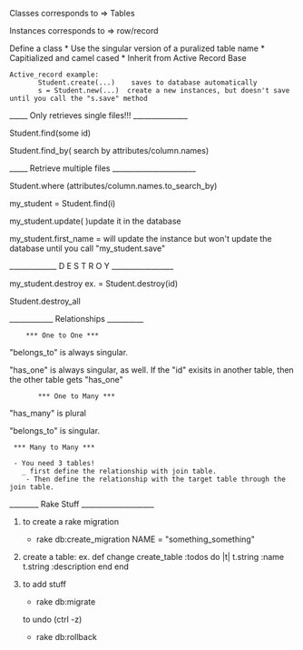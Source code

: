 Classes corresponds to =>  Tables

Instances corresponds to => row/record

Define a class
    *  Use the singular version of a puralized table name
    *  Capitialized and camel cased
    *  Inherit from Active Record Base


    Active_record example:
           Student.create(...)    saves to database automatically
           s = Student.new(...)  create a new instances, but doesn't save until you call the "s.save" method

   
_____  Only retrieves single files!!! _______________

   Student.find(some id)

   Student.find_by( search by attributes/column.names)


_____    Retrieve multiple files _______________________

   Student.where (attributes/column.names.to_search_by)


   my_student = Student.find(i)


   my_student.update(  )update it in the database

   my_student.first_name = will update the instance but won't update the database until you call "my_student.save"


_____________ D E S T R O Y _________________

   my_student.destroy  ex. = Student.destroy(id)

   Student.destroy_all

   ____________ Relationships  __________

        *** One to One ***
"belongs_to" is always singular.

"has_one"  is always singular, as well.  If the "id" exisits in another table, then the other table gets "has_one" 


           *** One to Many ***
"has_many" is plural

"belongs_to"  is singular.

     *** Many to Many ***

     - You need 3 tables!
       _ first define the relationship with join table.
        - Then define the relationship with the target table through the join table.


________  Rake Stuff ____________________

1) to create a rake migration
     - rake db:create_migration NAME = "something_something"

2)   create a table:
            ex.
                def change
                  create_table :todos do |t|
                    t.string :name
                    t.string :description
                  end
                end



 3) to add stuff
     - rake db:migrate

    to undo (ctrl -z)
     - rake db:rollback









